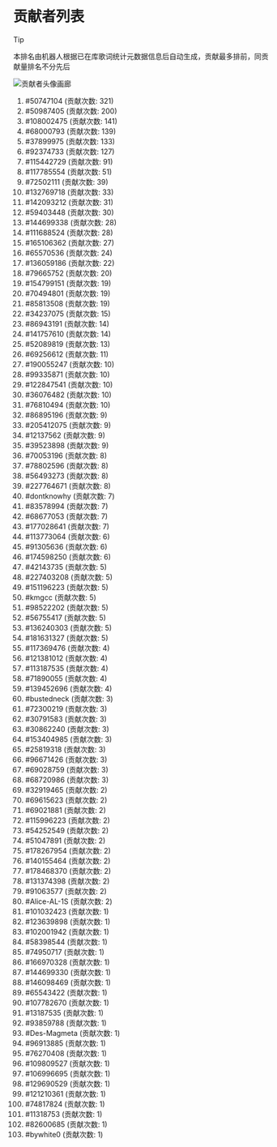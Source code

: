 # 贡献者列表

> [!TIP]
> 本排名由机器人根据已在库歌词统计元数据信息后自动生成，贡献最多排前，同贡献量排名不分先后

![贡献者头像画廊](./CONTRIBUTORS.svg)

1. #50747104 (贡献次数: 321)
2. #50987405 (贡献次数: 200)
3. #108002475 (贡献次数: 141)
4. #68000793 (贡献次数: 139)
5. #37899975 (贡献次数: 133)
6. #92374733 (贡献次数: 127)
7. #115442729 (贡献次数: 91)
8. #117785554 (贡献次数: 51)
9. #72502111 (贡献次数: 39)
10. #132769718 (贡献次数: 33)
11. #142093212 (贡献次数: 31)
12. #59403448 (贡献次数: 30)
13. #144699338 (贡献次数: 28)
14. #111688524 (贡献次数: 28)
15. #165106362 (贡献次数: 27)
16. #65570536 (贡献次数: 24)
17. #136059186 (贡献次数: 22)
18. #79665752 (贡献次数: 20)
19. #154799151 (贡献次数: 19)
20. #70494801 (贡献次数: 19)
21. #85813508 (贡献次数: 19)
22. #34237075 (贡献次数: 15)
23. #86943191 (贡献次数: 14)
24. #141757610 (贡献次数: 14)
25. #52089819 (贡献次数: 13)
26. #69256612 (贡献次数: 11)
27. #190055247 (贡献次数: 10)
28. #99335871 (贡献次数: 10)
29. #122847541 (贡献次数: 10)
30. #36076482 (贡献次数: 10)
31. #76810494 (贡献次数: 10)
32. #86895196 (贡献次数: 9)
33. #205412075 (贡献次数: 9)
34. #12137562 (贡献次数: 9)
35. #39523898 (贡献次数: 9)
36. #70053196 (贡献次数: 8)
37. #78802596 (贡献次数: 8)
38. #56493273 (贡献次数: 8)
39. #227764671 (贡献次数: 8)
40. #dontknowhy (贡献次数: 7)
41. #83578994 (贡献次数: 7)
42. #68677053 (贡献次数: 7)
43. #177028641 (贡献次数: 7)
44. #113773064 (贡献次数: 6)
45. #91305636 (贡献次数: 6)
46. #174598250 (贡献次数: 6)
47. #42143735 (贡献次数: 5)
48. #227403208 (贡献次数: 5)
49. #151196223 (贡献次数: 5)
50. #kmgcc (贡献次数: 5)
51. #98522202 (贡献次数: 5)
52. #56755417 (贡献次数: 5)
53. #136240303 (贡献次数: 5)
54. #181631327 (贡献次数: 5)
55. #117369476 (贡献次数: 4)
56. #121381012 (贡献次数: 4)
57. #113187535 (贡献次数: 4)
58. #71890055 (贡献次数: 4)
59. #139452696 (贡献次数: 4)
60. #bustedneck (贡献次数: 3)
61. #72300219 (贡献次数: 3)
62. #30791583 (贡献次数: 3)
63. #30862240 (贡献次数: 3)
64. #153404985 (贡献次数: 3)
65. #25819318 (贡献次数: 3)
66. #96671426 (贡献次数: 3)
67. #69028759 (贡献次数: 3)
68. #68720986 (贡献次数: 3)
69. #32919465 (贡献次数: 2)
70. #69615623 (贡献次数: 2)
71. #69021881 (贡献次数: 2)
72. #115996223 (贡献次数: 2)
73. #54252549 (贡献次数: 2)
74. #51047891 (贡献次数: 2)
75. #178267954 (贡献次数: 2)
76. #140155464 (贡献次数: 2)
77. #178468370 (贡献次数: 2)
78. #131374398 (贡献次数: 2)
79. #91063577 (贡献次数: 2)
80. #Alice-AL-1S (贡献次数: 2)
81. #101032423 (贡献次数: 1)
82. #123639898 (贡献次数: 1)
83. #102001942 (贡献次数: 1)
84. #58398544 (贡献次数: 1)
85. #74950717 (贡献次数: 1)
86. #166970328 (贡献次数: 1)
87. #144699330 (贡献次数: 1)
88. #146098469 (贡献次数: 1)
89. #65543422 (贡献次数: 1)
90. #107782670 (贡献次数: 1)
91. #13187535 (贡献次数: 1)
92. #93859788 (贡献次数: 1)
93. #Des-Magmeta (贡献次数: 1)
94. #96913885 (贡献次数: 1)
95. #76270408 (贡献次数: 1)
96. #109809527 (贡献次数: 1)
97. #106996695 (贡献次数: 1)
98. #129690529 (贡献次数: 1)
99. #121210361 (贡献次数: 1)
100. #74817824 (贡献次数: 1)
101. #11318753 (贡献次数: 1)
102. #82600685 (贡献次数: 1)
103. #bywhite0 (贡献次数: 1)
